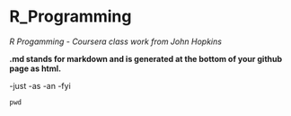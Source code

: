 # R_Programming
*R Progamming - Coursera class work from John Hopkins*

**.md stands for markdown and is generated at the bottom of your github page as html.**

-just
-as
-an
-fyi

    pwd
